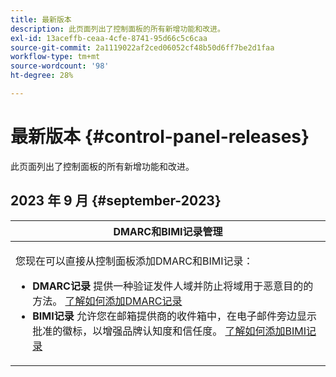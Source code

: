 ```yaml
---
title: 最新版本
description: 此页面列出了控制面板的所有新增功能和改进。
exl-id: 13aceffb-ceaa-4cfe-8741-95d66c5c6caa
source-git-commit: 2a1119022af2ced06052cf48b50d6ff7be2d1faa
workflow-type: tm+mt
source-wordcount: '98'
ht-degree: 28%

---
```


# 最新版本 {#control-panel-releases}

此页面列出了控制面板的所有新增功能和改进。

## 2023 年 9 月 {#september-2023}

<table>
<thead>
<tr>
<th><strong>DMARC和BIMI记录管理</strong><br/></th>
</tr>
</thead>
<tbody>
<tr>
<td>
<p><p>您现在可以直接从控制面板添加DMARC和BIMI记录：

<ul><li><strong>DMARC记录</strong> 提供一种验证发件人域并防止将域用于恶意目的的方法。 <a href="../subdomains-certificates/using/dmarc.md">了解如何添加DMARC记录</a></li>
<li><strong>BIMI记录</strong> 允许您在邮箱提供商的收件箱中，在电子邮件旁边显示批准的徽标，以增强品牌认知度和信任度。 <a href="../subdomains-certificates/using/bimi.md">了解如何添加BIMI记录</a></li></ul>
</td>
</tr>
</tbody>
</table>
